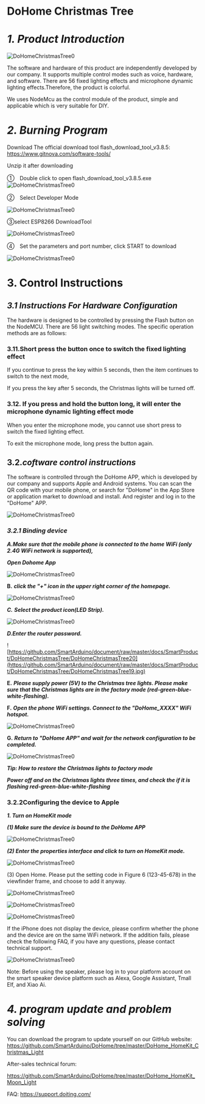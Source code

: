 # DoHome Christmas Tree

# ***1. Product Introduction***

![DoHomeChristmasTree0](https://github.com/SmartArduino/document/raw/master/docs/SmartProduct/DoHomeChristmasTree/DoHomeChristmasTree0.jpg)

The software and hardware of this product are independently developed by our company. It supports multiple control modes such as voice, hardware, and software. There are 56 fixed lighting effects and microphone dynamic lighting effects.Therefore, the product is colorful. 

We uses NodeMcu as the control module of the product, simple and applicable which is very suitable for DIY.

# ***2. Burning Program*** 

Download The official download tool flash_download_tool_v3.8.5: https://www.gitnova.com/software-tools/

Unzip it after downloading

①　Double click to open flash_download_tool_v3.8.5.exe
![DoHomeChristmasTree0](https://github.com/SmartArduino/document/raw/master/docs/SmartProduct/DoHomeChristmasTree/DoHomeChristmasTree1.jpg)

②　Select Developer Mode

![DoHomeChristmasTree0](https://github.com/SmartArduino/document/raw/master/docs/SmartProduct/DoHomeChristmasTree/DoHomeChristmasTree2.jpg) 

③select ESP8266 DownloadTool

![DoHomeChristmasTree0](https://github.com/SmartArduino/document/raw/master/docs/SmartProduct/DoHomeChristmasTree/DoHomeChristmasTree3.jpg) 

④　Set the parameters and port number, click START to download

![DoHomeChristmasTree0](https://github.com/SmartArduino/document/raw/master/docs/SmartProduct/DoHomeChristmasTree/DoHomeChristmasTree4.jpg) 

# **3.** Control Instructions

## ***3.1*** ***Instructions For Hardware Configuration***

The hardware is designed to be controlled by pressing the Flash button on the NodeMCU. There are 56 light switching modes. The specific operation methods are as follows:

### 3.11.Short press the button once to switch the fixed lighting effect

If you continue to press the key within 5 seconds, then the item continues to switch to the next mode,

If you press the key after 5 seconds, the Christmas lights will be turned off.

### 3.12. If you press and hold the button long, it will enter the microphone dynamic lighting effect mode

When you enter the microphone mode, you cannot use short press to switch the fixed lighting effect.

To exit the microphone mode, long press the button again.

 

## 3.2.***coftware control instructions***

The software is controlled through the DoHome APP, which is developed by our company and supports Apple and Android systems. You can scan the QR code with your mobile phone, or search for "DoHome" in the App Store or application market to download and install. And register and log in to the "DoHome" APP.

![DoHomeChristmasTree0](https://github.com/SmartArduino/document/raw/master/docs/SmartProduct/DoHomeChristmasTree/DoHomeChristmasTree5.jpg) 

 

### ***3.2.1*** ***Binding device***

***A.Make sure that the mobile phone is connected to the home WiFi (only 2.4G WiFi network is supported),*** 

***Open Dohome App***

![DoHomeChristmasTree0](https://github.com/SmartArduino/document/raw/master/docs/SmartProduct/DoHomeChristmasTree/DoHomeChristmasTree6.jpg) 

**B.** ***click the "+" icon in the upper right corner of the homepage.***

![DoHomeChristmasTree0](https://github.com/SmartArduino/document/raw/master/docs/SmartProduct/DoHomeChristmasTree/DoHomeChristmasTree7.jpg) 

***C.*** ***Select the product icon(LED Strip).***

![DoHomeChristmasTree0](https://github.com/SmartArduino/document/raw/master/docs/SmartProduct/DoHomeChristmasTree/DoHomeChristmasTree8.jpg) 

***D.Enter the router password.***

![https://github.com/SmartArduino/document/raw/master/docs/SmartProduct/DoHomeChristmasTree/DoHomeChristmasTree20](https://github.com/SmartArduino/document/raw/master/docs/SmartProduct/DoHomeChristmasTree/DoHomeChristmasTree19.jpg)

**E.** ***Please supply power (5V) to the Christmas tree lights. Please make sure that the Christmas lights are in the factory mode (red-green-blue-white-flashing).***

**F.** ***Open the phone WiFi settings. Connect to the "DoHome_XXXX" WiFi hotspot.***

![DoHomeChristmasTree0](https://github.com/SmartArduino/document/raw/master/docs/SmartProduct/DoHomeChristmasTree/DoHomeChristmasTree11.jpg) 

 

 

**G.** ***Return to "DoHome APP" and wait for the network configuration to be completed.***

![DoHomeChristmasTree0](https://github.com/SmartArduino/document/raw/master/docs/SmartProduct/DoHomeChristmasTree/DoHomeChristmasTree12.jpg) 

 

 

 

***Tip: How to restore the Christmas lights to factory mode***

***Power off and on the Christmas lights three times, and check the if it is flashing red-green-blue-white-flashing***

 

### 3.2.2Configuring the device to Apple

***1. Turn on HomeKit mode***

***(1) Make sure the device is bound to the DoHome APP***

![DoHomeChristmasTree0](https://github.com/SmartArduino/document/raw/master/docs/SmartProduct/DoHomeChristmasTree/DoHomeChristmasTree13.jpg) 

***(2) Enter the properties interface and click to turn on HomeKit mode.***

![DoHomeChristmasTree0](https://github.com/SmartArduino/document/raw/master/docs/SmartProduct/DoHomeChristmasTree/DoHomeChristmasTree14.jpg) 

(3) Open Home. Please put the setting code in Figure 6 (123-45-678) in the viewfinder frame, and choose to add it anyway.

![DoHomeChristmasTree0](https://github.com/SmartArduino/document/raw/master/docs/SmartProduct/DoHomeChristmasTree/DoHomeChristmasTree15.jpg) 

![DoHomeChristmasTree0](https://github.com/SmartArduino/document/raw/master/docs/SmartProduct/DoHomeChristmasTree/DoHomeChristmasTree16.jpg) 

![DoHomeChristmasTree0](https://github.com/SmartArduino/document/raw/master/docs/SmartProduct/DoHomeChristmasTree/DoHomeChristmasTree17.jpg) 

If the iPhone does not display the device, please confirm whether the phone and the device are on the same WiFi network. If the addition fails, please check the following FAQ, if you have any questions, please contact technical support.



![DoHomeChristmasTree0](https://github.com/SmartArduino/document/raw/master/docs/SmartProduct/DoHomeChristmasTree/DoHomeChristmasTree18.jpg) 

Note: Before using the speaker, please log in to your platform account on the smart speaker device platform such as Alexa, Google Assistant, Tmall Elf, and Xiao Ai.

 

# ***4. program update and problem solving***

You can download the program to update yourself on our GitHub website: https://github.com/SmartArduino/DoHome/tree/master/DoHome_HomeKit_Christmas_Light

After-sales technical forum:

https://github.com/SmartArduino/DoHome/tree/master/DoHome_HomeKit_Moon_Light

FAQ: https://support.doiting.com/
